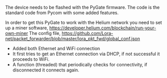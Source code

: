 The device needs to be flashed with the PyGate firmware. The code is the standard code from Pycom with some added features.

In order to get this PyGate to work with the Helium network you need to set up a miner software, https://developer.helium.com/blockchain/run-your-own-miner
The config file, https://github.com/Lora-net/packet_forwarder/blob/master/lora_pkt_fwd/global_conf.json

- Added both Ethernet and WiFi connection
- It first tries to get an Ethernet connection via DHCP, if not successful it proceeds to WiFi.
- A function (threaded) that periodically checks for connectivity, if disconnected it connects again.